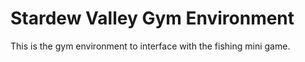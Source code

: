# Stardew Valley Gym Environment
This is the gym environment to interface with the fishing mini game.
